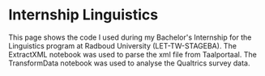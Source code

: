 # Internship Linguistics

This page shows the code I used during my Bachelor's Internship for the Linguistics program at Radboud University (LET-TW-STAGEBA). The ExtractXML notebook was used to parse the xml file from Taalportaal. The TransformData notebook was used to analyse the Qualtrics survey data. 
